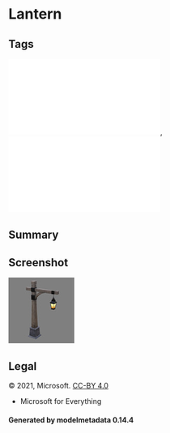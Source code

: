 # Lantern

## Tags

![core](../../Models-core.md), ![testing](../../Models-testing.md)

## Summary

 

## Screenshot

![screenshot](screenshot/screenshot.jpg)

## Legal

&copy; 2021, Microsoft. [CC-BY 4.0](https://creativecommons.org/licenses/by-nd/4.0/legalcode)

 - Microsoft for Everything

#### Generated by modelmetadata 0.14.4